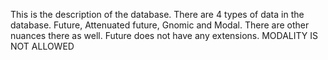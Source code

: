 This is the description of the database.
There are 4 types of data in the database.
Future, Attenuated future, Gnomic and Modal.
There are other nuances there as well.
Future does not have any extensions.
MODALITY IS NOT ALLOWED
